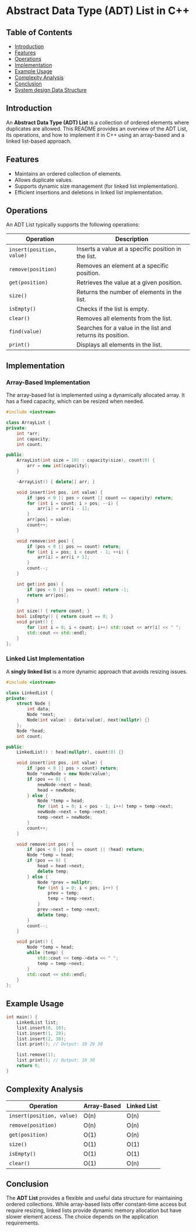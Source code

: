 # Abstract Data Type (ADT) List in C++

## Table of Contents

- [Introduction](#introduction)
- [Features](#features)
- [Operations](#operations)
- [Implementation](#implementation)
- [Example Usage](#example-usage)
- [Complexity Analysis](#complexity-analysis)
- [Conclusion](#conclusion)
- [System design Data Structure](https://youtu.be/ouipSd_5ivQ?si=BOweuh0sN0MZZoFV)

## Introduction

An **Abstract Data Type (ADT) List** is a collection of ordered elements where duplicates are allowed. This README
provides an overview of the ADT List, its operations, and how to implement it in C++ using an array-based and a linked
list-based approach.

## Features

- Maintains an ordered collection of elements.
- Allows duplicate values.
- Supports dynamic size management (for linked list implementation).
- Efficient insertions and deletions in linked list implementation.

## Operations

An ADT List typically supports the following operations:

| Operation                 | Description                                                |
|---------------------------|------------------------------------------------------------|
| `insert(position, value)` | Inserts a value at a specific position in the list.        |
| `remove(position)`        | Removes an element at a specific position.                 |
| `get(position)`           | Retrieves the value at a given position.                   |
| `size()`                  | Returns the number of elements in the list.                |
| `isEmpty()`               | Checks if the list is empty.                               |
| `clear()`                 | Removes all elements from the list.                        |
| `find(value)`             | Searches for a value in the list and returns its position. |
| `print()`                 | Displays all elements in the list.                         |

## Implementation

### Array-Based Implementation

The array-based list is implemented using a dynamically allocated array. It has a fixed capacity, which can be resized
when needed.

```cpp
#include <iostream>

class ArrayList {
private:
    int *arr;
    int capacity;
    int count;

public:
    ArrayList(int size = 10) : capacity(size), count(0) {
        arr = new int[capacity];
    }

    ~ArrayList() { delete[] arr; }

    void insert(int pos, int value) {
        if (pos < 0 || pos > count || count == capacity) return;
        for (int i = count; i > pos; --i) {
            arr[i] = arr[i - 1];
        }
        arr[pos] = value;
        count++;
    }

    void remove(int pos) {
        if (pos < 0 || pos >= count) return;
        for (int i = pos; i < count - 1; ++i) {
            arr[i] = arr[i + 1];
        }
        count--;
    }

    int get(int pos) {
        if (pos < 0 || pos >= count) return -1;
        return arr[pos];
    }

    int size() { return count; }
    bool isEmpty() { return count == 0; }
    void print() {
        for (int i = 0; i < count; i++) std::cout << arr[i] << " ";
        std::cout << std::endl;
    }
};
```

### Linked List Implementation

A **singly linked list** is a more dynamic approach that avoids resizing issues.

```cpp
#include <iostream>

class LinkedList {
private:
    struct Node {
        int data;
        Node *next;
        Node(int value) : data(value), next(nullptr) {}
    };
    Node *head;
    int count;

public:
    LinkedList() : head(nullptr), count(0) {}

    void insert(int pos, int value) {
        if (pos < 0 || pos > count) return;
        Node *newNode = new Node(value);
        if (pos == 0) {
            newNode->next = head;
            head = newNode;
        } else {
            Node *temp = head;
            for (int i = 0; i < pos - 1; i++) temp = temp->next;
            newNode->next = temp->next;
            temp->next = newNode;
        }
        count++;
    }

    void remove(int pos) {
        if (pos < 0 || pos >= count || !head) return;
        Node *temp = head;
        if (pos == 0) {
            head = head->next;
            delete temp;
        } else {
            Node *prev = nullptr;
            for (int i = 0; i < pos; i++) {
                prev = temp;
                temp = temp->next;
            }
            prev->next = temp->next;
            delete temp;
        }
        count--;
    }

    void print() {
        Node *temp = head;
        while (temp) {
            std::cout << temp->data << " ";
            temp = temp->next;
        }
        std::cout << std::endl;
    }
};
```

## Example Usage

```cpp
int main() {
    LinkedList list;
    list.insert(0, 10);
    list.insert(1, 20);
    list.insert(2, 30);
    list.print(); // Output: 10 20 30

    list.remove(1);
    list.print(); // Output: 10 30
    return 0;
}
```

## Complexity Analysis

| Operation                 | Array-Based | Linked List |
|---------------------------|-------------|-------------|
| `insert(position, value)` | O(n)        | O(n)        |
| `remove(position)`        | O(n)        | O(n)        |
| `get(position)`           | O(1)        | O(n)        |
| `size()`                  | O(1)        | O(1)        |
| `isEmpty()`               | O(1)        | O(1)        |
| `clear()`                 | O(1)        | O(n)        |

## Conclusion

The **ADT List** provides a flexible and useful data structure for maintaining ordered collections. While array-based
lists offer constant-time access but require resizing, linked lists provide dynamic memory allocation but have slower
element access. The choice depends on the application requirements.

